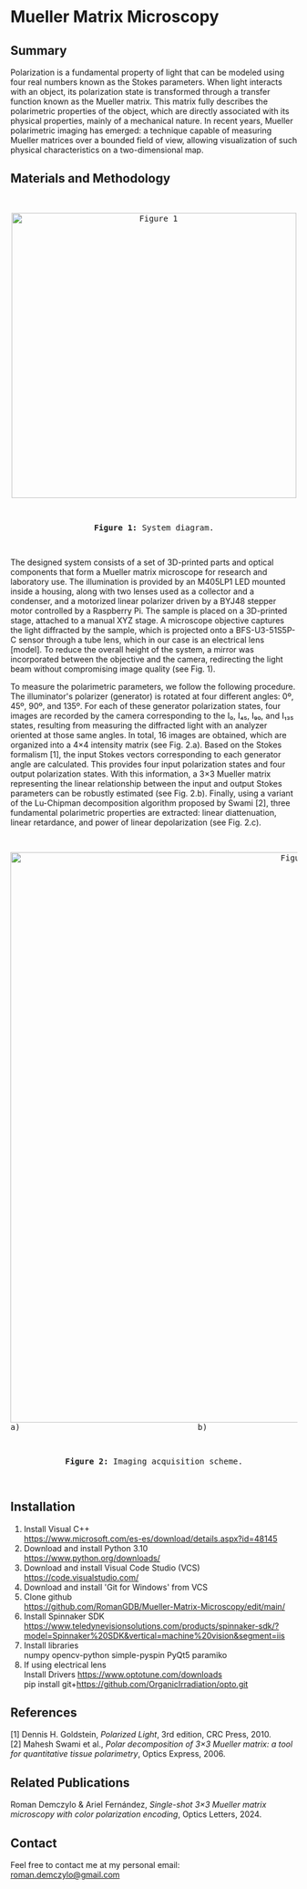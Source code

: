 # Mueller Matrix Microscopy

## Summary

Polarization is a fundamental property of light that can be modeled using four real numbers known as the Stokes parameters. When light interacts with an object, its polarization state is transformed through a transfer function known as the Mueller matrix. This matrix fully describes the polarimetric properties of the object, which are directly associated with its physical properties, mainly of a mechanical nature. In recent years, Mueller polarimetric imaging has emerged: a technique capable of measuring Mueller matrices over a bounded field of view, allowing visualization of such physical characteristics on a two-dimensional map.

## Materials and Methodology

<pre>
<p align="center">
<img src="https://github.com/user-attachments/assets/9980bfc1-0515-4bea-8e9e-1b88e3ccab17" alt="Figure 1" width="500"/>
</p>
<p align="center"><b>Figure 1:</b> System diagram.</p>
</pre>

The designed system consists of a set of 3D-printed parts and optical components that form a Mueller matrix microscope for research and laboratory use. The illumination is provided by an M405LP1 LED mounted inside a housing, along with two lenses used as a collector and a condenser, and a motorized linear polarizer driven by a BYJ48 stepper motor controlled by a Raspberry Pi. The sample is placed on a 3D-printed stage, attached to a manual XYZ stage. A microscope objective captures the light diffracted by the sample, which is projected onto a BFS-U3-51S5P-C sensor through a tube lens, which in our case is an electrical lens [model]. To reduce the overall height of the system, a mirror was incorporated between the objective and the camera, redirecting the light beam without compromising image quality (see Fig. 1).

To measure the polarimetric parameters, we follow the following procedure. The illuminator's polarizer (generator) is rotated at four different angles: 0º, 45º, 90º, and 135º. For each of these generator polarization states, four images are recorded by the camera corresponding to the I₀, I₄₅, I₉₀, and I₁₃₅ states, resulting from measuring the diffracted light with an analyzer oriented at those same angles. In total, 16 images are obtained, which are organized into a 4×4 intensity matrix (see Fig. 2.a). Based on the Stokes formalism [1], the input Stokes vectors corresponding to each generator angle are calculated. This provides four input polarization states and four output polarization states. With this information, a 3×3 Mueller matrix representing the linear relationship between the input and output Stokes parameters can be robustly estimated (see Fig. 2.b). Finally, using a variant of the Lu-Chipman decomposition algorithm proposed by Swami [2], three fundamental polarimetric properties are extracted: linear diattenuation, linear retardance, and  power of linear depolarization (see Fig. 2.c).

<pre>
<p align="center">
<img src="https://github.com/user-attachments/assets/c3d254d9-ee3a-4968-9531-9013a7df6b32" alt="Figure 2" width="1000"/>
a)                                     b)                                     c)
</p>  
<p align="center"><b>Figure 2:</b> Imaging acquisition scheme.</p>
</pre>

## Installation

1) Install Visual C++  
https://www.microsoft.com/es-es/download/details.aspx?id=48145  
3) Download and install Python 3.10  
https://www.python.org/downloads/  
5) Download and install Visual Code Studio (VCS)  
https://code.visualstudio.com/  
7) Download and install 'Git for Windows' from VCS  
8) Clone github  
https://github.com/RomanGDB/Mueller-Matrix-Microscopy/edit/main/  
10) Install Spinnaker SDK  
https://www.teledynevisionsolutions.com/products/spinnaker-sdk/?model=Spinnaker%20SDK&vertical=machine%20vision&segment=iis  
11) Install libraries  
numpy opencv-python simple-pyspin PyQt5 paramiko  
12) If using electrical lens  
Install Drivers https://www.optotune.com/downloads  
pip install git+https://github.com/OrganicIrradiation/opto.git  

## References

[1] Dennis H. Goldstein, *Polarized Light*, 3rd edition, CRC Press, 2010.  
[2] Mahesh Swami et al., *Polar decomposition of 3×3 Mueller matrix: a tool for quantitative tissue polarimetry*, Optics Express, 2006.

## Related Publications

Roman Demczylo & Ariel Fernández, *Single-shot 3×3 Mueller matrix microscopy with color polarization encoding*, Optics Letters, 2024.  

## Contact

Feel free to contact me at my personal email:  
roman.demczylo@gmail.com
